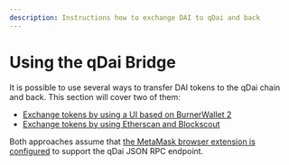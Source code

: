 ```yaml
---
description: Instructions how to exchange DAI to qDai and back
---
```


# Using the qDai Bridge

It is possible to use several ways to transfer DAI tokens to the qDai chain and back. This section will cover two of them:

* [Exchange tokens by using a UI based on BurnerWallet 2](https://docs.tokenbridge.net/eth-qdai-bridge/qdai-bridge-extension/using-the-qdai-bridge/transfer-dai-with-ui)
* [Exchange tokens by using Etherscan and Blockscout](https://docs.tokenbridge.net/eth-qdai-bridge/qdai-bridge-extension/using-the-qdai-bridge/transfer-dai-without-ui)

Both approaches assume that [the MetaMask browser extension is configured](https://docs.tokenbridge.net/eth-qdai-bridge/qdai-bridge-extension/using-the-qdai-bridge/configuring-metamask) to support the qDai JSON RPC endpoint.

